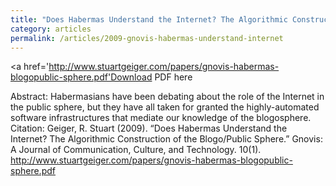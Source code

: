 ```yaml
---
title: "Does Habermas Understand the Internet? The Algorithmic Construction of the Blogo/Public Sphere"
category: articles
permalink: /articles/2009-gnovis-habermas-understand-internet
---
```


<a href='http://www.stuartgeiger.com/papers/gnovis-habermas-blogopublic-sphere.pdf'Download PDF here</a>

Abstract: Habermasians have been debating about the role of the Internet in the public sphere, but they have all taken for granted the highly-automated software infrastructures that mediate our knowledge of the blogosphere.
Citation: Geiger, R. Stuart (2009). “Does Habermas Understand the Internet? The Algorithmic Construction of the Blogo/Public Sphere.” Gnovis: A Journal of Communication, Culture, and Technology. 10(1).  http://www.stuartgeiger.com/papers/gnovis-habermas-blogopublic-sphere.pdf